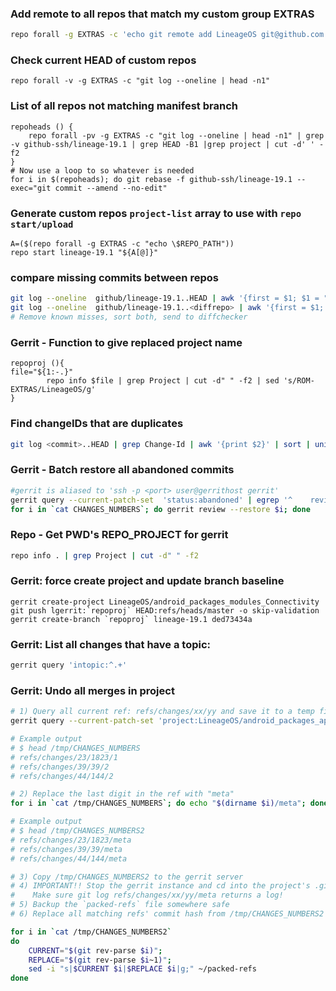 ### Add remote to all repos that match my custom group EXTRAS
```bash
repo forall -g EXTRAS -c 'echo git remote add LineageOS git@github.com:$(echo ${REPO_PROJECT} | sed "s|ROM-EXTRAS|LineageOS|g;")'
```
### Check current HEAD of custom repos
```
repo forall -v -g EXTRAS -c "git log --oneline | head -n1"
```
### List of all repos not matching manifest branch
```
repoheads () {
    repo forall -pv -g EXTRAS -c "git log --oneline | head -n1" | grep -v github-ssh/lineage-19.1 | grep HEAD -B1 |grep project | cut -d' ' -f2
}
# Now use a loop to so whatever is needed
for i in $(repoheads); do git rebase -f github-ssh/lineage-19.1 --exec="git commit --amend --no-edit"
```
### Generate custom repos `project-list` array to use with `repo start/upload`
```
A=($(repo forall -g EXTRAS -c "echo \$REPO_PATH"))
repo start lineage-19.1 "${A[@]}"
```
### compare missing commits between repos

```bash
git log --oneline  github/lineage-19.1..HEAD | awk '{first = $1; $1 = ""; print $0, "#", first; }'
git log --oneline  github/lineage-19.1..<diffrepo> | awk '{first = $1; $1 = ""; print $0, "#", first; }'
# Remove known misses, sort both, send to diffchecker
```
### Gerrit - Function to give replaced project name
```
repoproj (){
file="${1:-.}"
        repo info $file | grep Project | cut -d" " -f2 | sed 's/ROM-EXTRAS/LineageOS/g'
}
```
### Find changeIDs that are duplicates
```bash
git log <commit>..HEAD | grep Change-Id | awk '{print $2}' | sort | uniq -d
```
### Gerrit - Batch restore all abandoned commits
```bash
#gerrit is aliased to 'ssh -p <port> user@gerrithost gerrit'
gerrit query --current-patch-set  'status:abandoned' | egrep '^    revision' | awk '{print $2}' > CHANGES_NUMBERS
for i in `cat CHANGES_NUMBERS`; do gerrit review --restore $i; done
 ```
### Repo - Get PWD's REPO_PROJECT for gerrit
```bash
repo info . | grep Project | cut -d" " -f2
```
### Gerrit: force create project and update branch baseline
```
gerrit create-project LineageOS/android_packages_modules_Connectivity
git push lgerrit:`repoproj` HEAD:refs/heads/master -o skip-validation
gerrit create-branch `repoproj` lineage-19.1 ded73434a
```
### Gerrit: List all changes that have a topic:
```bash
gerrit query 'intopic:^.+'
```
### Gerrit: Undo all merges in project
```bash
# 1) Query all current ref: refs/changes/xx/yy and save it to a temp file
gerrit query --current-patch-set 'project:LineageOS/android_packages_apps_Settings status:merged' | egrep "^    ref:" | cut -d' ' -f6 >/tmp/CHANGES_NUMBERS

# Example output
# $ head /tmp/CHANGES_NUMBERS
# refs/changes/23/1823/1
# refs/changes/39/39/2
# refs/changes/44/144/2

# 2) Replace the last digit in the ref with "meta"
for i in `cat /tmp/CHANGES_NUMBERS`; do echo "$(dirname $i)/meta"; done > /tmp/CHANGES_NUMBERS2

# Example output
# $ head /tmp/CHANGES_NUMBERS2
# refs/changes/23/1823/meta
# refs/changes/39/39/meta
# refs/changes/44/144/meta

# 3) Copy /tmp/CHANGES_NUMBERS2 to the gerrit server
# 4) IMPORTANT!! Stop the gerrit instance and cd into the project's .git directory
#    Make sure git log refs/changes/xx/yy/meta returns a log!
# 5) Backup the `packed-refs` file somewhere safe
# 6) Replace all matching refs' commit hash from /tmp/CHANGES_NUMBERS2 with refs/changes/xx/yy/meta~1

for i in `cat /tmp/CHANGES_NUMBERS2`
do
    CURRENT="$(git rev-parse $i)";
    REPLACE="$(git rev-parse $i~1)";
    sed -i "s|$CURRENT $i|$REPLACE $i|g;" ~/packed-refs
done
```
